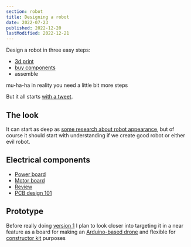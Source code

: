 ```yaml
---
section: robot
title: Designing a robot
date: 2022-07-23
published: 2022-12-20
lastModified: 2022-12-21
---
```


Design a robot in three easy steps:

- [3d print](/make/3d-printer-dilemma)
- [buy components](/make/where-to-buy-electronic-components-in-us)
- assemble

mu-ha-ha in reality you need a little bit more steps

But it all starts [with a tweet](/blog/robot-coach).

## The look

It can start as deep as [some research about robot appearance](/make/robot/appearance-design), but of course it should start with understanding if we create good robot or either evil robot.

## Electrical components

- [Power board](/make/robot/power-board)
- [Motor board](/make/robot/motor-board)
- [Review](/make/robot/first-review)
- [PCB design 101](/make/robot/pcb-design-101)

## Prototype

Before really doing [version 1](/make/robot/prototype-1) I plan to look closer into targeting it in a near feature as a board for making an [Arduino-based drone](/make/robot/arduino-drone) and flexible for [constructor kit](/make/robot/constructor) purposes
 
